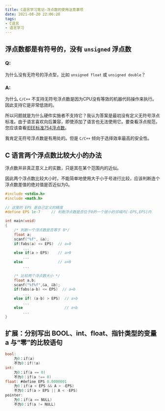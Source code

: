 ```yaml
---
title: C语言学习笔记-浮点数的使用注意事项
date: 2021-08-20 22:06:28
tags: 
- C语言
- 语言学习
---
```


## 浮点数都是有符号的，没有 `unsigned` 浮点数

### Q: 

为什么没有无符号的浮点型，比如 `unsigned float` 或 `unsigned double`？

### A: 

为什么 `C/C++` 不支持无符号浮点数是因为CPU没有等效的机器代码操作来执行。因此支持它是非常低效的。

<!-- more -->

所以问题就是为什么硬件实施者不支持它？我认为答案是最初没有定义无符号浮点标准。由于语言喜欢向后兼容，即使添加了语言也无法使用它。要查看浮点规范，您应该查看[IEEE标准754浮点数](http://steve.hollasch.net/cgindex/coding/ieeefloat.html)。

我肯定无符号浮点数是有用处的。但是 `C/C++` 倾向于选择效率最高的安全性。

## C 语言两个浮点数比较大小的办法

浮点数并非真正意义上的实数，只是其在某个范围内的近似。

因此两个浮点数比较大小时，不能简单地使用大于小于号进行比较，应该判断连个浮点数差值的绝对值是否近似为0。

```C
#include <stdio.h>
#include <math.h>
 
// 这里的 EPS 是自己定义的精度
#define EPS 1e-7     // 判断浮点数是否位于0的一个很小的邻域内[-EPS,EPS]内

int main(void)
{
    /* 判断一个浮点数是否等于 0*/
    float a;
    scanf("%f", &a);
    if(fabs(a) <= EPS)  // a=0
        ...
    else if(a > EPS)    // a>0
        ...
    else                // a<0
        ...
 
    /* 比较两个浮点数大小 */
    float a,b;
    scanf("%f%f",&a, &b);
    if(fabs(a-b) <= EPS)  // a=b
        ...
    else if( (a-b) > EPS)  // a>b
        ...
    else                   // a<b
        ...
}
```

## 扩展：分别写出 BOOL、int、float、指针类型的变量 a 与“零”的比较语句

```C
bool: 
	为0：if(a)
	不为0：if(!a)
int: 
	为0：if(a == 0)
	不为0：if(a !== 0)
float: #define EPS 0.0000001
	为0：if(a < EPS && A > -EPS)
	不为0：if(a > EPS || A < -EPS)
pointer: 
	为0：if(a == NULL)
	不为0：if(a != NULL)
```

